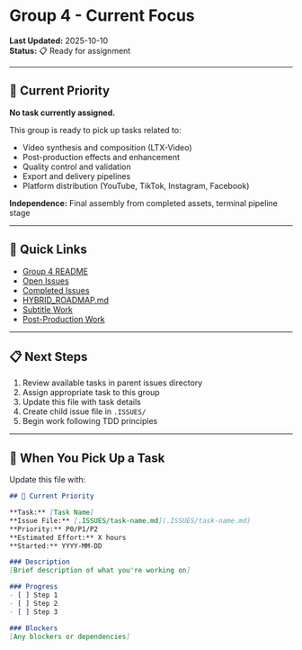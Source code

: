 # Group 4 - Current Focus

**Last Updated:** 2025-10-10  
**Status:** 📋 Ready for assignment

---

## 🎯 Current Priority

**No task currently assigned.**

This group is ready to pick up tasks related to:
- Video synthesis and composition (LTX-Video)
- Post-production effects and enhancement
- Quality control and validation
- Export and delivery pipelines
- Platform distribution (YouTube, TikTok, Instagram, Facebook)

**Independence:** Final assembly from completed assets, terminal pipeline stage

---

## 🔗 Quick Links

- [Group 4 README](README.md)
- [Open Issues](.ISSUES/)
- [Completed Issues](.DONE/)
- [HYBRID_ROADMAP.md](../../docs/roadmaps/HYBRID_ROADMAP.md)
- [Subtitle Work](../../issues/resolved/phase-3-implementation/group-6-subtitle-creation/)
- [Post-Production Work](../../issues/resolved/phase-3-implementation/group-9-post-production/)

---

## 📋 Next Steps

1. Review available tasks in parent issues directory
2. Assign appropriate task to this group
3. Update this file with task details
4. Create child issue file in `.ISSUES/`
5. Begin work following TDD principles

---

## 📝 When You Pick Up a Task

Update this file with:

```markdown
## 🎯 Current Priority

**Task:** [Task Name]
**Issue File:** [.ISSUES/task-name.md](.ISSUES/task-name.md)
**Priority:** P0/P1/P2
**Estimated Effort:** X hours
**Started:** YYYY-MM-DD

### Description
[Brief description of what you're working on]

### Progress
- [ ] Step 1
- [ ] Step 2
- [ ] Step 3

### Blockers
[Any blockers or dependencies]
```
